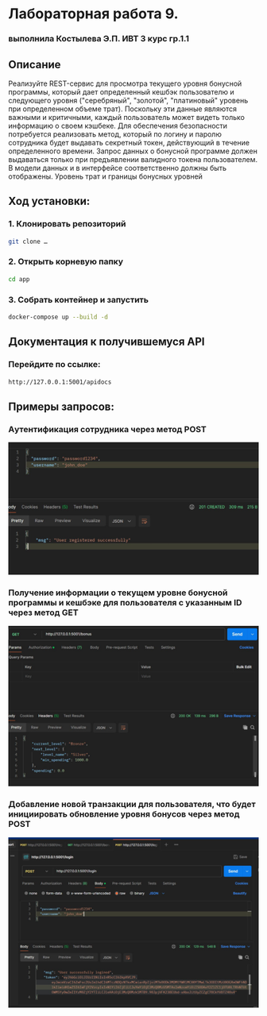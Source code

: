 # Лабораторная работа 9. 
### выполнила Костылева Э.П. ИВТ 3 курс гр.1.1

## Описание


Реализуйте REST-сервис для просмотра текущего уровня бонусной программы, который дает определенный кешбэк пользователю и следующего уровня ("серебряный", "золотой", "платиновый" уровень при определенном объеме трат). Поскольку эти данные являются важными и критичными, каждый пользователь может видеть только информацию о своем кэшбеке. Для обеспечения безопасности потребуется реализовать метод, который по логину и паролю сотрудника будет выдавать секретный токен, действующий в течение определенного времени. Запрос данных о бонусной программе должен выдаваться только при предъявлении валидного токена пользователем. В модели данных и в интерфейсе соответственно должны быть отображены. Уровень трат и границы бонусных уровней
## Ход установки:

### 1. Клонировать репозиторий

```bash
git clone …
```

### 2. Открыть корневую папку
```bash
cd app
```

### 3. Собрать контейнер и запустить
```bash
docker-compose up --build -d
```
## Документация к получившемуся API
### Перейдите по ссылке:
```bash
http://127.0.0.1:5001/apidocs
```
## Примеры запросов:
### Aутентификация сотрудника через метод POST
![pic1](pic1.jpg)

### Получение информации о текущем уровне бонусной программы и кешбэке для пользователя с указанным ID через метод GET
![pic2](pic2.jpg)

### Добавление новой транзакции для пользователя, что будет инициировать обновление уровня бонусов через метод POST 
![pic3](pic3.jpg)

